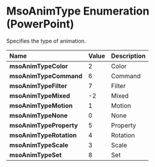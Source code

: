
# MsoAnimType Enumeration (PowerPoint)

Specifies the type of animation.



|**Name**|**Value**|**Description**|
|:-----|:-----|:-----|
| **msoAnimTypeColor**|2|Color|
| **msoAnimTypeCommand**|6|Command|
| **msoAnimTypeFilter**|7|Filter|
| **msoAnimTypeMixed**|-2|Mixed|
| **msoAnimTypeMotion**|1|Motion|
| **msoAnimTypeNone**|0|None|
| **msoAnimTypeProperty**|5|Property|
| **msoAnimTypeRotation**|4|Rotation|
| **msoAnimTypeScale**|3|Scale|
| **msoAnimTypeSet**|8|Set|

